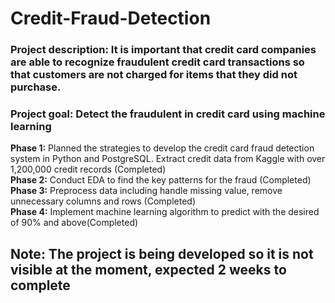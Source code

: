 # Credit-Fraud-Detection
### Project description: It is important that credit card companies are able to recognize fraudulent credit card transactions so that customers are not charged for items that they did not purchase.
### Project goal: Detect the fraudulent in credit card using machine learning

<strong>Phase 1:</strong> Planned the strategies to develop the credit card fraud detection system in Python and PostgreSQL. Extract credit data from Kaggle with over 1,200,000 credit records (Completed) </br> 
<strong>Phase 2:</strong> Conduct EDA to find the key patterns for the fraud (Completed) </br> 
<strong>Phase 3:</strong> Preprocess data including handle missing value, remove unnecessary columns and rows (Completed)</br> 
<strong>Phase 4:</strong> Implement machine learning algorithm to predict with the desired of 90% and above(Completed) </br> 


<h2>Note: The project is being developed so it is not visible at the moment, expected 2 weeks to complete</h2>
